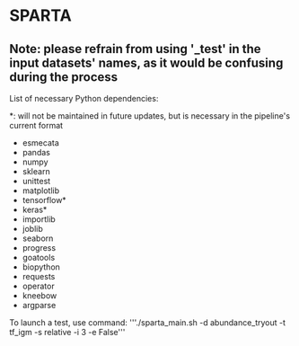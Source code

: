 # SPARTA
## Note: please refrain from using '\_test' in the input datasets' names, as it would be confusing during the process

List of necessary Python dependencies:

\*: will not be maintained in future updates, but is necessary in the pipeline's current format

  - esmecata
  - pandas
  - numpy
  - sklearn
  - unittest
  - matplotlib
  - tensorflow*
  - keras*
  - importlib
  - joblib
  - seaborn
  - progress
  - goatools
  - biopython
  - requests
  - operator
  - kneebow
  - argparse


To launch a test, use command:
  '''./sparta_main.sh -d abundance_tryout -t tf_igm -s relative -i 3 -e False'''
